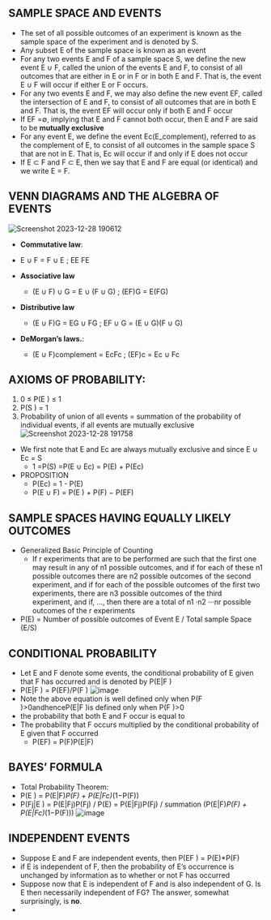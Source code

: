 ## SAMPLE SPACE AND EVENTS
- The set of all possible outcomes of an experiment is known as the sample space of the experiment and is denoted by S.
- Any subset E of the sample space is known as an event
- For any two events E and F of a sample space S, we define the new event E ∪ F, called the union of the events E and F, to consist of all outcomes that are either in E or in F or in both E and F. That is, the event E ∪ F will occur if either E or F occurs.
- For any two events E and F, we may also define the new event EF, called the intersection of E and F, to consist of all outcomes that are in both E and F. That is, the event EF will occur only if both E and F occur
- If EF =∅, implying that E and F cannot both occur, then E and F are said to be **mutually exclusive**
- For any event E, we define the event Ec(E_complement), referred to as the complement of E, to consist of all outcomes in the sample space S that are not in E. That is, Ec will occur if and only if E does not occur
- If E ⊂ F and F ⊂ E, then we say that E and F are equal (or identical) and we write E = F.
## VENN DIAGRAMS AND THE ALGEBRA OF EVENTS
![Screenshot 2023-12-28 190612](https://github.com/Selvam-DG/Statistics_-and_R_programming/assets/98681717/ad7f7fb4-2456-4757-97b8-9ed5a180aabb)

- **Commutative law**:
 -  E ∪ F = F ∪ E ;   EE FE

- **Associative law**
  - (E ∪ F) ∪ G = E ∪ (F ∪ G) ;  (EF)G = E(FG)
- **Distributive law**
    - (E ∪ F)G = EG ∪ FG ;   EF ∪ G = (E ∪ G)(F ∪ G)
- **DeMorgan’s laws.**:
    - (E ∪ F)complement = EcFc ;    (EF)c = Ec ∪ Fc

## AXIOMS OF PROBABILITY:
1.  0 ≤ P(E ) ≤ 1
2.  P(S ) = 1
3.  Probability of union of all events = summation of the probability of individual events, if all events are mutually exclusive
 ![Screenshot 2023-12-28 191758](https://github.com/Selvam-DG/Statistics_-and_R_programming/assets/98681717/5773ef3d-85b4-4cb2-b7fb-64f0eb13f788)
- We first note that E and Ec are always mutually exclusive and since E ∪ Ec = S
    - 1 =P(S) =P(E ∪ Ec) = P(E) + P(Ec)
- PROPOSITION
  - P(Ec) = 1 - P(E)
  - P(E ∪ F) = P(E ) + P(F) − P(EF)

## SAMPLE SPACES HAVING EQUALLY LIKELY OUTCOMES
- Generalized Basic Principle of Counting
    - If r experiments that are to be performed are such that the first one may result in any of n1 possible outcomes, and if for each of these n1 possible outcomes there are n2 possible outcomes of the second experiment, and if for each of the possible outcomes of the first two experiments, there are n3 possible outcomes of the third experiment, and if, ..., then there are a total of n1 ·n2 ···nr possible outcomes of the r experiments
- P(E) = Number of possible outcomes of Event E / Total sample Space (E/S)

## CONDITIONAL PROBABILITY
-  Let E and F denote some events, the conditional probability of E given that F has occurred and is denoted by P(E|F )
  - P(E|F ) = P(EF)/P(F )
    ![image](https://github.com/Selvam-DG/Statistics_-and_R_programming/assets/98681717/bbe86d98-5ab3-41fe-abd6-37cc936b43af)
  - Note the above equation is well defined only when P(F )>0andhenceP(E|F )is defined only when P(F )>0
-  the probability that both E and F occur is equal to
- The probability that F occurs multiplied by the conditional probability of E given that F occurred
  - P(EF) = P(F)P(E|F)
## BAYES’ FORMULA
- Total Probability Theorem: 
-  P(E ) = P(E|F)*P(F) + P(E|Fc)*(1−P(F))
-  P(Fj|E ) =  P(E|Fj)P(Fj) / P(E) =  P(E|Fj)P(Fj) / summation (P(E|F)*P(F) + P(E|Fc)*(1−P(F)))
  ![image](https://github.com/Selvam-DG/Statistics_-and_R_programming/assets/98681717/133bc3cb-b7a0-4347-ab1d-3489f9296a29)

## INDEPENDENT EVENTS
- Suppose E and F are independent events, then  P(EF ) = P(E)*P(F)
- if E is independent of F, then the probability of E’s occurrence is unchanged by information as to whether or not F has occurred
- Suppose now that E is independent of F and is also independent of G. Is E then necessarily independent of FG? The answer, somewhat surprisingly, is **no**.
- 
